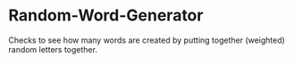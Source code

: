 # Random-Word-Generator
Checks to see how many words are created by putting together (weighted) random letters together.
